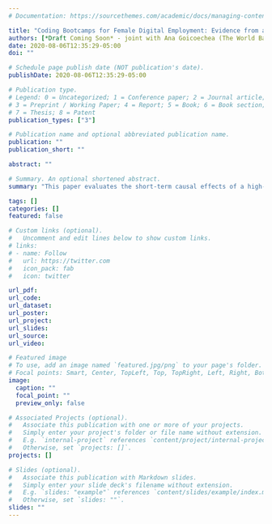 ```yaml
---
# Documentation: https://sourcethemes.com/academic/docs/managing-content/

title: "Coding Bootcamps for Female Digital Employment: Evidence from an RCT in Argentina and Colombia"
authors: [*Draft Coming Soon* - joint with Ana Goicoechea (The World Bank) and Mushfiq Mobaraq (Yale)]
date: 2020-08-06T12:35:29-05:00
doi: ""

# Schedule page publish date (NOT publication's date).
publishDate: 2020-08-06T12:35:29-05:00

# Publication type.
# Legend: 0 = Uncategorized; 1 = Conference paper; 2 = Journal article;
# 3 = Preprint / Working Paper; 4 = Report; 5 = Book; 6 = Book section;
# 7 = Thesis; 8 = Patent
publication_types: ["3"]

# Publication name and optional abbreviated publication name.
publication: ""
publication_short: ""

abstract: ""

# Summary. An optional shortened abstract.
summary: "This paper evaluates the short-term causal effects of a high-quality, intensive, part-time, computer coding bootcamp for women on skill acquisition and employment outcomes on a sample of participants in Buenos Aires, Argentina, and in Bogota, Colombia. We offer spots in an over-subscribed coding course to a random subset of applicants. Chosen applicants receive a scholarship that covers most of the tuition costs of the course. We measure the impacts of the bootcamp on participants' coding skills, as well as on their probability of finding a job in technology. Moreover, we compare the employment situation of our sample before and during the first months of the COVID-19 outbreak to investigate whether the program increased participants' resilience to a downturn in the labor market."

tags: []
categories: []
featured: false

# Custom links (optional).
#   Uncomment and edit lines below to show custom links.
# links:
# - name: Follow
#   url: https://twitter.com
#   icon_pack: fab
#   icon: twitter

url_pdf:
url_code:
url_dataset:
url_poster:
url_project:
url_slides:
url_source:
url_video:

# Featured image
# To use, add an image named `featured.jpg/png` to your page's folder. 
# Focal points: Smart, Center, TopLeft, Top, TopRight, Left, Right, BottomLeft, Bottom, BottomRight.
image:
  caption: ""
  focal_point: ""
  preview_only: false

# Associated Projects (optional).
#   Associate this publication with one or more of your projects.
#   Simply enter your project's folder or file name without extension.
#   E.g. `internal-project` references `content/project/internal-project/index.md`.
#   Otherwise, set `projects: []`.
projects: []

# Slides (optional).
#   Associate this publication with Markdown slides.
#   Simply enter your slide deck's filename without extension.
#   E.g. `slides: "example"` references `content/slides/example/index.md`.
#   Otherwise, set `slides: ""`.
slides: ""
---
```

